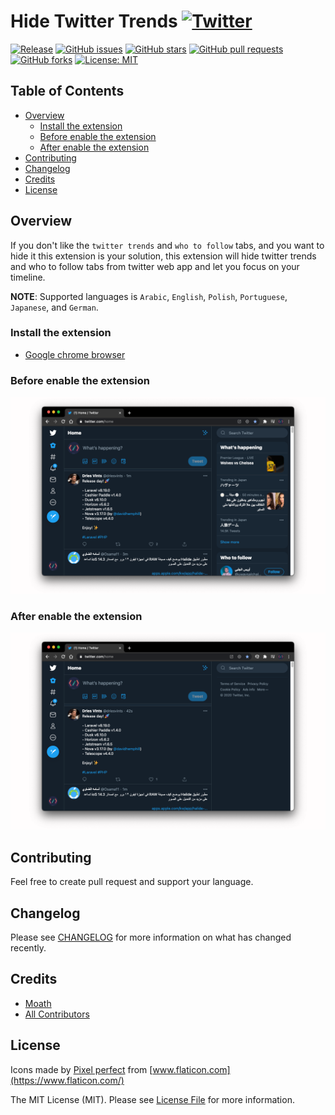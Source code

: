 # Hide Twitter Trends [![Twitter](https://img.shields.io/twitter/url?style=social&url=https://github.com/DevMoath/hide-twitter-trends)](https://twitter.com/intent/tweet?text=Hide%20Twitter%20Trends%20@DevMoath%20https://github.com/DevMoath/hide-twitter-trends)

[![Release](https://img.shields.io/github/v/release/devmoath/hide-twitter-trends?style=for-the-badge)](https://github.com/DevMoath/hide-twitter-trends/releases)
[![GitHub issues](https://img.shields.io/github/issues/DevMoath/hide-twitter-trends.svg?style=for-the-badge)](https://github.com/DevMoath/hide-twitter-trends/issues)
[![GitHub stars](https://img.shields.io/github/stars/DevMoath/hide-twitter-trends.svg?style=for-the-badge)](https://github.com/DevMoath/hide-twitter-trends/stargazers)
[![GitHub pull requests](https://img.shields.io/github/issues-pr-raw/DevMoath/hide-twitter-trends?style=for-the-badge)](https://github.com/DevMoath/hide-twitter-trends/pulls)
[![GitHub forks](https://img.shields.io/github/forks/DevMoath/hide-twitter-trends?style=for-the-badge)](https://github.com/DevMoath/hide-twitter-trends/network/members)
[![License: MIT](https://img.shields.io/badge/License-MIT-blue.svg?style=for-the-badge)](https://github.com/DevMoath/hide-twitter-trends/blob/master/LICENSE)

## Table of Contents

- [Overview](#overview)
    - [Install the extension](#install-the-extension)
    - [Before enable the extension](#before-enable-the-extension)
    - [After enable the extension](#after-enable-the-extension)
- [Contributing](#contributing)
- [Changelog](#changelog)
- [Credits](#credits)
- [License](#license)

## Overview

If you don't like the `twitter trends` and `who to follow` tabs, and you want to hide it this extension is your solution, this extension will hide twitter trends and who to follow tabs from twitter web app and let you focus on your timeline.

**NOTE**: Supported languages is `Arabic`, `English`, `Polish`, `Portuguese`, `Japanese`, and `German`.

### Install the extension

* [Google chrome browser](https://chrome.google.com/webstore/detail/hide-twitter-trends/lapmncfnibdclongbkleadoicnkhknia?hl=en&authuser=0)

### Before enable the extension

![before](screenshots/before.png)

### After enable the extension

![after](screenshots/after.png)

## Contributing

Feel free to create pull request and support your language.

## Changelog

Please see [CHANGELOG](CHANGELOG.md) for more information on what has changed recently.

## Credits

- [Moath](https://github.com/devmoath)
- [All Contributors](../../contributors)

## License

Icons made by [Pixel perfect](https://icon54.com/) from [www.flaticon.com](https://www.flaticon.com/)

The MIT License (MIT). Please see [License File](LICENSE.md) for more information.
